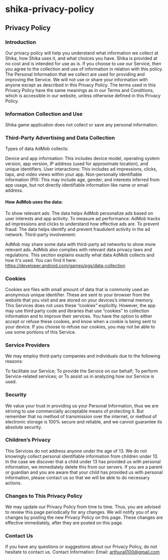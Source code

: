 # shika-privacy-policy

## Privacy Policy

### Introduction
Our privacy policy will help you understand what information we collect at Shika, how Shika uses it, and what choices you have. Shika is provided at no cost and is intended for use as is. 
If you choose to use our Service, then you agree to the collection and use of information in relation with this policy. 
The Personal Information that we collect are used for providing and improving the Service. We will not use or share your information with anyone except as described in this Privacy Policy.
The terms used in this Privacy Policy have the same meanings as in our Terms and Conditions, which is accessible in our website, unless otherwise defined in this Privacy Policy.

### Information Collection and Use
Shika game application does not collect or save any personal information.

### Third-Party Advertising and Data Collection
Types of data AdMob collects:

Device and app information: This includes device model, operating system version, app version, IP address (used for approximate location), and unique identifiers.
User interactions: This includes ad impressions, clicks, taps, and video views within your app.
Non-personally identifiable information (PII): This may include age, gender, and interests inferred from app usage, but not directly identifiable information like name or email address.

#### How AdMob uses the data:

To show relevant ads: The data helps AdMob personalize ads based on user interests and app activity.
To measure ad performance: AdMob tracks ad impressions and clicks to understand how effective ads are.
To prevent fraud: The data helps identify and prevent fraudulent activity in the ad network.
Third-party involvement:

AdMob may share some data with third-party ad networks to show more relevant ads.
AdMob also complies with relevant data privacy laws and regulations.
This section explains exactly what data AdMob collects and how it's used. You can find it here: https://developer.android.com/games/pgs/data-collection

### Cookies
Cookies are files with small amount of data that is commonly used an anonymous unique identifier. These are sent to your browser from the website that you visit and are stored on your devices’s internal memory.
This Services does not uses these “cookies” explicitly. However, the app may use third party code and libraries that use “cookies” to collection information and to improve their services.
You have the option to either accept or refuse these cookies, and know when a cookie is being sent to your device. 
If you choose to refuse our cookies, you may not be able to use some portions of this Service.

### Service Providers
We may employ third-party companies and individuals due to the following reasons:

To facilitate our Service;
To provide the Service on our behalf;
To perform Service-related services; or
To assist us in analyzing how our Service is used.

### Security
We value your trust in providing us your Personal Information, thus we are striving to use commercially acceptable means of protecting it. But remember that no method of transmission over the internet, or method of electronic storage is 100% secure and reliable, and we cannot guarantee its absolute security.

### Children’s Privacy
This Services do not address anyone under the age of 13. We do not knowingly collect personal identifiable information from children under 13. In the case we discover that a child under 13 has provided us with personal information, we immediately delete this from our servers. If you are a parent or guardian and you are aware that your child has provided us with personal information, please contact us so that we will be able to do necessary actions.

### Changes to This Privacy Policy
We may update our Privacy Policy from time to time. Thus, you are advised to review this page periodically for any changes. We will notify you of any changes by posting the new Privacy Policy on this page. These changes are effective immediately, after they are posted on this page.

### Contact Us
If you have any questions or suggestions about our Privacy Policy, do not hesitate to contact us.
Contact Information:
Email: arthurall100@gmail.com
